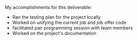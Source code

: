 My accomplishments for this deliverable:

- Ran the testing plan for the project locally
- Worked on unifying the current job and job offer code
- facilitated pair programming session with team members
- Worked on the project's documentation
